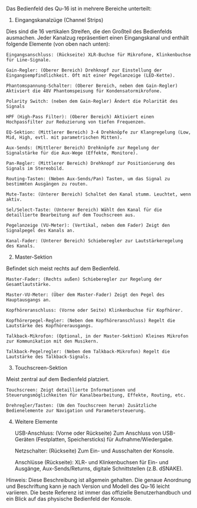 Das Bedienfeld des Qu-16 ist in mehrere Bereiche unterteilt:
1. Eingangskanalzüge (Channel Strips)

Dies sind die 16 vertikalen Streifen, die den Großteil des Bedienfelds ausmachen. Jeder Kanalzug repräsentiert einen Eingangskanal und enthält folgende Elemente (von oben nach unten):

    Eingangsanschluss: (Rückseite) XLR-Buchse für Mikrofone, Klinkenbuchse für Line-Signale.

    Gain-Regler: (Oberer Bereich) Drehknopf zur Einstellung der Eingangsempfindlichkeit. Oft mit einer Pegelanzeige (LED-Kette).

    Phantomspannung-Schalter: (Oberer Bereich, neben dem Gain-Regler) Aktiviert die 48V Phantomspeisung für Kondensatormikrofone.

    Polarity Switch: (neben dem Gain-Regler) Ändert die Polarität des Signals

    HPF (High-Pass Filter): (Oberer Bereich) Aktiviert einen Hochpassfilter zur Reduzierung von tiefen Frequenzen.

    EQ-Sektion: (Mittlerer Bereich) 3-4 Drehknöpfe zur Klangregelung (Low, Mid, High, evtl. mit parametrischen Mitten).

    Aux-Sends: (Mittlerer Bereich) Drehknöpfe zur Regelung der Signalstärke für die Aux-Wege (Effekte, Monitore).

    Pan-Regler: (Mittlerer Bereich) Drehknopf zur Positionierung des Signals im Stereobild.

    Routing-Tasten: (Neben Aux-Sends/Pan) Tasten, um das Signal zu bestimmten Ausgängen zu routen.

    Mute-Taste: (Unterer Bereich) Schaltet den Kanal stumm. Leuchtet, wenn aktiv.

    Sel/Select-Taste: (Unterer Bereich) Wählt den Kanal für die detaillierte Bearbeitung auf dem Touchscreen aus.

    Pegelanzeige (VU-Meter): (Vertikal, neben dem Fader) Zeigt den Signalpegel des Kanals an.

    Kanal-Fader: (Unterer Bereich) Schieberegler zur Lautstärkeregelung des Kanals.

2. Master-Sektion

Befindet sich meist rechts auf dem Bedienfeld.

    Master-Fader: (Rechts außen) Schieberegler zur Regelung der Gesamtlautstärke.

    Master-VU-Meter: (Über dem Master-Fader) Zeigt den Pegel des Hauptausgangs an.

    Kopfhöreranschluss: (Vorne oder Seite) Klinkenbuchse für Kopfhörer.

    Kopfhörerpegel-Regler: (Neben dem Kopfhöreranschluss) Regelt die Lautstärke des Kopfhörerausgangs.

    Talkback-Mikrofon: (Optional, in der Master-Sektion) Kleines Mikrofon zur Kommunikation mit den Musikern.

    Talkback-Pegelregler: (Neben dem Talkback-Mikrofon) Regelt die Lautstärke des Talkback-Signals.

3. Touchscreen-Sektion

Meist zentral auf dem Bedienfeld platziert.

    Touchscreen: Zeigt detaillierte Informationen und Steuerungsmöglichkeiten für Kanalbearbeitung, Effekte, Routing, etc.

    Drehregler/Tasten: (Um den Touchscreen herum) Zusätzliche Bedienelemente zur Navigation und Parametersteuerung.

4. Weitere Elemente

    USB-Anschluss: (Vorne oder Rückseite) Zum Anschluss von USB-Geräten (Festplatten, Speichersticks) für Aufnahme/Wiedergabe.

    Netzschalter: (Rückseite) Zum Ein- und Ausschalten der Konsole.

    Anschlüsse (Rückseite): XLR- und Klinkenbuchsen für Ein- und Ausgänge, Aux-Sends/Returns, digitale Schnittstellen (z.B. dSNAKE).

Hinweis: Diese Beschreibung ist allgemein gehalten. Die genaue Anordnung und Beschriftung kann je nach Version und Modell des Qu-16 leicht variieren. Die beste Referenz ist immer das offizielle Benutzerhandbuch und ein Blick auf das physische Bedienfeld der Konsole.